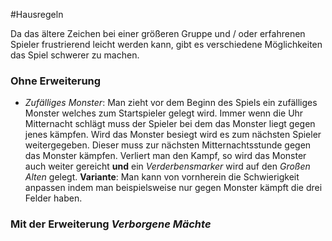 #Hausregeln

Da das ältere Zeichen bei einer größeren Gruppe und / oder erfahrenen Spieler frustrierend leicht werden kann, gibt es verschiedene Möglichkeiten das Spiel schwerer zu machen.

### Ohne Erweiterung

- _Zufälliges Monster_:
Man zieht vor dem Beginn des Spiels ein zufälliges Monster welches zum Startspieler gelegt wird. Immer wenn die Uhr Mitternacht schlägt muss der Spieler bei dem das Monster liegt gegen jenes kämpfen. Wird das Monster besiegt wird es zum nächsten Spieler weitergegeben. Dieser muss zur nächsten Mitternachtsstunde gegen das Monster kämpfen. Verliert man den Kampf, so wird das Monster auch weiter gereicht **und** ein _Verderbensmarker_ wird auf den _Großen Alten_ gelegt.
**Variante**: Man kann von vornherein die Schwierigkeit anpassen indem man beispielsweise nur gegen Monster kämpft die drei Felder haben.

### Mit der Erweiterung _Verborgene Mächte_


